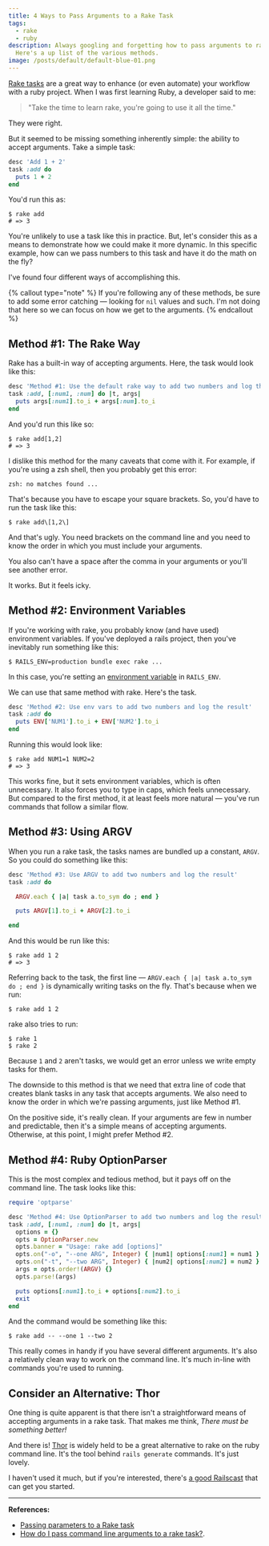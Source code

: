 ```yaml
---
title: 4 Ways to Pass Arguments to a Rake Task
tags:
  - rake
  - ruby
description: Always googling and forgetting how to pass arguments to rake tasks?
  Here's a up list of the various methods.
image: /posts/default/default-blue-01.png
---
```


[Rake tasks](http://guides.rubyonrails.org/command_line.html#rake) are a great way to enhance (or even automate) your workflow with a ruby project. When I was first learning Ruby, a developer said to me:

> "Take the time to learn rake, you're going to use it all the time."

They were right.

But it seemed to be missing something inherently simple: the ability to accept arguments. Take a simple task:

```ruby
desc 'Add 1 + 2'
task :add do
  puts 1 + 2
end
```

You'd run this as:

    $ rake add
    # => 3

You're unlikely to use a task like this in practice. But, let's consider this as a means to demonstrate how we could make it more dynamic. In this specific example, how can we pass numbers to this task and have it do the math on the fly?

I've found four different ways of accomplishing this.

{% callout type="note" %}
If you're following any of these methods, be sure to add some error catching — looking for `nil` values and such. I'm not doing that here so we can focus on how we get to the arguments.
{% endcallout %}

## Method #1: The Rake Way

Rake has a built-in way of accepting arguments. Here, the task would look like this:

```ruby
desc 'Method #1: Use the default rake way to add two numbers and log the result'
task :add, [:num1, :num] do |t, args|
  puts args[:num1].to_i + args[:num].to_i
end
```

And you'd run this like so:

    $ rake add[1,2]
    # => 3

I dislike this method for the many caveats that come with it. For example, if you're using a zsh shell, then you probably get this error:

    zsh: no matches found ...

That's because you have to escape your square brackets. So, you'd have to run the task like this:

    $ rake add\[1,2\]

And that's ugly. You need brackets on the command line and you need to know the order in which you must include your arguments.

You also can't have a space after the comma in your arguments or you'll see another error.

It works. But it feels icky.

## Method #2: Environment Variables

If you're working with rake, you probably know (and have used) environment variables. If you've deployed a rails project, then you've inevitably run something like this:

    $ RAILS_ENV=production bundle exec rake ...

In this case, you're setting an [environment variable](http://en.wikipedia.org/wiki/Environment_variable) in `RAILS_ENV`.

We can use that same method with rake. Here's the task.

```ruby
desc 'Method #2: Use env vars to add two numbers and log the result'
task :add do
  puts ENV['NUM1'].to_i + ENV['NUM2'].to_i
end
```

Running this would look like:

    $ rake add NUM1=1 NUM2=2
    # => 3

This works fine, but it sets environment variables, which is often unnecessary. It also forces you to type in caps, which feels unnecessary. But compared to the first method, it at least feels more natural — you've run commands that follow a similar flow.

## Method #3: Using ARGV

When you run a rake task, the tasks names are bundled up a constant, `ARGV`. So you could do something like this:

```ruby
desc 'Method #3: Use ARGV to add two numbers and log the result'
task :add do

  ARGV.each { |a| task a.to_sym do ; end }

  puts ARGV[1].to_i + ARGV[2].to_i

end
```

And this would be run like this:

    $ rake add 1 2
    # => 3

Referring back to the task, the first line — `ARGV.each { |a| task a.to_sym do ; end }` is dynamically writing tasks on the fly. That's because when we run:

    $ rake add 1 2

rake also tries to run:

    $ rake 1
    $ rake 2

Because `1` and `2` aren't tasks, we would get an error unless we write empty tasks for them.

The downside to this method is that we need that extra line of code that creates blank tasks in any task that accepts arguments. We also need to know the order in which we're passing arguments, just like Method #1.

On the positive side, it's really clean. If your arguments are few in number and predictable, then it's a simple means of accepting arguments. Otherwise, at this point, I might prefer Method #2.

## Method #4: Ruby OptionParser

This is the most complex and tedious method, but it pays off on the command line. The task looks like this:

```ruby
require 'optparse'

desc 'Method #4: Use OptionParser to add two numbers and log the result'
task :add, [:num1, :num] do |t, args|
  options = {}
  opts = OptionParser.new
  opts.banner = "Usage: rake add [options]"
  opts.on("-o", "--one ARG", Integer) { |num1| options[:num1] = num1 }
  opts.on("-t", "--two ARG", Integer) { |num2| options[:num2] = num2 }
  args = opts.order!(ARGV) {}
  opts.parse!(args)

  puts options[:num1].to_i + options[:num2].to_i
  exit
end
```

And the command would be something like this:

    $ rake add -- --one 1 --two 2

This really comes in handy if you have several different arguments. It's also a relatively clean way to work on the command line. It's much in-line with commands you're used to running.

## Consider an Alternative: Thor

One thing is quite apparent is that there isn't a straightforward means of accepting arguments in a rake task. That makes me think, _There must be something better!_

And there is! [Thor](https://github.com/erikhuda/thor) is widely held to be a great alternative to rake on the ruby command line. It's the tool behind `rails generate` commands. It's just lovely.

I haven't used it much, but if you're interested, there's [a good Railscast](http://railscasts.com/episodes/242-thor) that can get you started.

---

**References:**

- [Passing parameters to a Rake task](https://itshouldbeuseful.wordpress.com/2011/11/07/passing-parameters-to-a-rake-task/)
- [How do I pass command line arguments to a rake task?](http://stackoverflow.com/a/825832/2241124).

